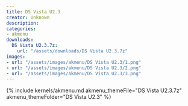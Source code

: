 ```yaml
---
title: DS Vista U2.3
creator: Unknown
description: 
categories:
- akmenu
downloads:
  DS Vista U2.3.7z:
    url: "/assets/downloads/DS Vista U2.3.7z"
images:
- url: "/assets/images/akmenu/DS Vista U2.3/1.png"
- url: "/assets/images/akmenu/DS Vista U2.3/2.png"
- url: "/assets/images/akmenu/DS Vista U2.3/3.png"
---
```


{% include kernels/akmenu.md akmenu_themeFile="DS Vista U2.3.7z" akmenu_themeFolder="DS Vista U2.3" %}
